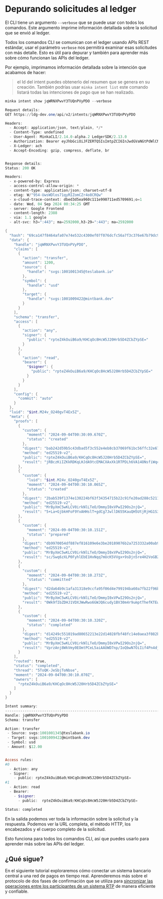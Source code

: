# Depurando solicitudes al ledger

El CLI tiene un argumento `--verbose` que se puede usar con todos los comandos. Este argumento imprime información detallada sobre la solicitud que se envió al ledger.

Todos los comandos CLI se comunican con el ledger usando APIs REST estándar, usar el parámetro `verbose` nos permitirá examinar esas solicitudes con más detalle. Esto es útil para depurar y también para aprender más sobre cómo funcionan las APIs del ledger.

Por ejemplo, imprimamos información detallada sobre la intención que acabamos de hacer:

> el Id del intent puedes obtenerlo del resumen que se genera en su creación. También podrías usar `minka intent list` este comando listará todas las intenciones de pago que se han realizado.

```powershell
minka intent show jqWRNXPwvY3TUQnPVyPDO --verbose

Request details:
GET https://ldg-dev.one/api/v2/intents/jqWRNXPwvY3TUQnPVyPDO

Headers:
  - Accept: application/json, text/plain, */*
  - Content-Type: undefined
  - User-Agent: MinkaCLI/2.14.0-alpha.2 LedgerSDK/2.13.0
  - Authorization: Bearer eyJhbGciOiJFZERTQSIsImtpZCI6InJwdGVaNGtPdWlCNmE5L0tIQ3FPYzhIY1c1SjIwSHJiNUQ0WkNiWllwU0U9In0.eyJpYXQiOjE3MjU0MTAwNjUsImV4cCI6MTcyNTQxMzY2NSwiaXNzIjoiY2xpIiwiYXVkIjoiYWNoIiwic3ViIjoic2lnbmVyOnRlc2xhYmFuayIsImhzaCI6ImZhNDczZTE2ZjYwYTFhYTI1YzY1ZDQwMGMyYWU1NjI5OGNlMmNlYzJkZDViZGQ4YTFmZmQzMDA4NmQwMjZkODI6eC1sZWRnZXIifQ.nHKx5adDlRmDEhRTipQH7KTmNQmUHBz6xvDpsirzn0aPe5ynDRhx7BKwE9_iQMgLJfNJW3-tSIGXYas6PDuUDQ
  - X-Ledger: ach
  - Accept-Encoding: gzip, compress, deflate, br


Response details:
Status: 200 OK

Headers:
  - x-powered-by: Express
  - access-control-allow-origin: *
  - content-type: application/json; charset=utf-8
  - etag: W/"954-UwsWDlos71qyRIZomCZr4o8CRQw"
  - x-cloud-trace-context: dbed3d5ea960c111e990711ed5709691;o=1
  - date: Wed, 04 Sep 2024 00:34:25 GMT
  - server: Google Frontend
  - content-length: 2388
  - via: 1.1 google
  - alt-svc: h3=":443"; ma=2592000,h3-29=":443"; ma=2592000

{
  "hash": "69ca147f8464afa07e74e532c4300ef07f076dcfc56a7f3c376e67b79dc9a520",
  "data": {
    "handle": "jqWRNXPwvY3TUQnPVyPDO",
    "claims": [
      {
        "action": "transfer",
        "amount": 1200,
        "source": {
          "handle": "svgs:1001001345@teslabank.io"
        },
        "symbol": {
          "handle": "usd"
        },
        "target": {
          "handle": "svgs:1001009422@mintbank.dev"
        }
      }
    ],
    "schema": "transfer",
    "access": [
      {
        "action": "any",
        "signer": {
          "public": "rpteZ4kOuiB6a9/KHCqOc8HcW5J20Hrb5D4ZCbZYpSE="
        }
      },
      {
        "action": "read",
        "bearer": {
          "$signer": {
            "public": "rpteZ4kOuiB6a9/KHCqOc8HcW5J20Hrb5D4ZCbZYpSE="
          }
        }
      }
    ],
    "config": {
      "commit": "auto"
    }
  },
  "luid": "$int.M24v_O240gvT4Ex5Z",
  "meta": {
    "proofs": [
      {
        "custom": {
          "moment": "2024-09-04T00:30:09.670Z",
          "status": "created"
        },
        "digest": "bab242d59b5c43dbad5f3c552e4eb8cb37069f61bc56ffc32e67db01fab11180",
        "method": "ed25519-v2",
        "public": "rpteZ4kOuiB6a9/KHCqOc8HcW5J20Hrb5D4ZCbZYpSE=",
        "result": "jRBczKiIZKkRDKqLHJdA9tcEMACXAxXk1RTPDLh6VA14ONsfiWqcJI+/ncLWj/xb6qWqccodEqzQwdkIT7PDAg=="
      },
      {
        "custom": {
          "luid": "$int.M24v_O240gvT4Ex5Z",
          "moment": "2024-09-04T00:30:10.065Z",
          "status": "created"
        },
        "digest": "2bab539f1374e130224bf63f34354715b22c91fe20ad288c52115640a9df1f05",
        "method": "ed25519-v2",
        "public": "MrByXmC5wKLCV0irkNlLTeO/DmmyI0xVPwI29Os2njQ=",
        "result": "5+La+GjbkHFoF9YxAHHslT+gdCg7JwllD655KauQH5UtjRjHG1S3jHpDSeqb54umKtJiLpJkGTMLwLcceqf1BQ=="
      },
      {
        "custom": {
          "moment": "2024-09-04T00:30:10.151Z",
          "status": "prepared"
        },
        "digest": "db9970054df887ef816109e6e3be20189076b2a7253332a00ab98df485e9300a",
        "method": "ed25519-v2",
        "public": "MrByXmC5wKLCV0irkNlLTeO/DmmyI0xVPwI29Os2njQ=",
        "result": "sc/Swq6zXLP0FyhlEbE1HxNqq7mUcK5VVgx+9sDjn5re4H2VoGB26lQB1Y7A97BE1zuZ/WJOmqMQuSTr+9lcBw=="
      },
      {
        "custom": {
          "moment": "2024-09-04T00:30:10.273Z",
          "status": "committed"
        },
        "digest": "d2da64b9c1afa31318e9ccfa95f06d4e799194ba60a7fb22f96b1e8df7db6476",
        "method": "ed25519-v2",
        "public": "MrByXmC5wKLCV0irkNlLTeO/DmmyI0xVPwI29Os2njQ=",
        "result": "0Wk9fIbZDHJ1VDXJWwRwo6GWJQ6cudy1BV30m4r9umptThefKTEwryV00/lC4TL1jfZ32WQqGiGcsSmsgVISAg=="
      },
      {
        "custom": {
          "moment": "2024-09-04T00:30:10.320Z",
          "status": "completed"
        },
        "digest": "d14249c551019ad80652213e22d14028fbf48fc14e0aea3f082b1303bc780bdf",
        "method": "ed25519-v2",
        "public": "MrByXmC5wKLCV0irkNlLTeO/DmmyI0xVPwI29Os2njQ=",
        "result": "VprzAnj8WkVmy0EOmtPCeL5aiAAUWD7np/IoQbwN7OiIif4Pn4djOFliwZreT8kQecYlTGrbiaF5h3ovk9JzDA=="
      }
    ],
    "routed": true,
    "status": "completed",
    "thread": "5ToQK-JeSbjToNbse",
    "moment": "2024-09-04T00:30:10.070Z",
    "owners": [
      "rpteZ4kOuiB6a9/KHCqOc8HcW5J20Hrb5D4ZCbZYpSE="
    ]
  }
}

Intent summary:
---------------------------------------------------------------------------
Handle: jqWRNXPwvY3TUQnPVyPDO
Schema: transfer

Action: transfer
 - Source: svgs:1001001345@teslabank.io
 - Target: svgs:1001009422@mintbank.dev
 - Symbol: usd
 - Amount: $12.00


Access rules:
#0
  - Action: any
  - Signer:
    - public: rpteZ4kOuiB6a9/KHCqOc8HcW5J20Hrb5D4ZCbZYpSE=
#1
  - Action: read
  - Bearer:
    - $signer:
      - public:  rpteZ4kOuiB6a9/KHCqOc8HcW5J20Hrb5D4ZCbZYpSE=

Status: completed
```

En la salida podemos ver toda la información sobre la solicitud y la respuesta. Podemos ver la URL completa, el método HTTP, los encabezados y el cuerpo completo de la solicitud.

Esto funciona para todos los comandos CLI, así que puedes usarlo para aprender más sobre las APIs del ledger.

## ¿Qué sigue?

En el siguiente tutorial exploraremos cómo conectar un sistema bancario central a una red de pagos en tiempo real. Aprenderemos más sobre el protocolo de dos fases de confirmación que se utiliza para [sincronizar las operaciones entre los participantes de un sistema RTP](../orchestrando-flujos-usando-puentes/) de manera eficiente y confiable.

